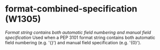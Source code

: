 # format-combined-specification (W1305)
*Format string contains both automatic field numbering and manual field
specification* Used when a PEP 3101 format string contains both
automatic field numbering (e.g. \'{}\') and manual field specification
(e.g. \'{0}\').
